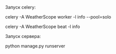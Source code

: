 Запуск celery:

celery -A WeatherScope worker -l info --pool=solo 

celery -A WeatherScope beat -l info 

Запуск сервера:

python manage.py runserver
